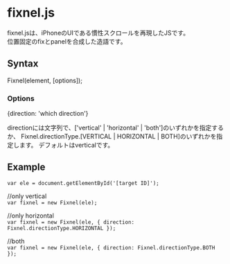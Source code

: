 # fixnel.js

fixnel.jsは、iPhoneのUIである慣性スクロールを再現したJSです。  
位置固定のfixとpanelを合成した造語です。  

## Syntax
Fixnel(element, [options]);

### Options
{direction: 'which direction'}

directionには文字列で、['vertical' | 'horizontal' | 'both']のいずれかを指定するか、
Fixnel.directionType.[VERTICAL | HORIZONTAL | BOTH]のいずれかを指定します。
デフォルトはverticalです。

## Example
`var ele = document.getElementById('[target ID]');`

//only vertical  
`var fixnel = new Fixnel(ele);`

//only horizontal  
`var fixnel = new Fixnel(ele, {
    direction: Fixnel.directionType.HORIZONTAL
});`

//both  
`var fixnel = new Fixnel(ele, {
    direction: Fixnel.directionType.BOTH
});`
